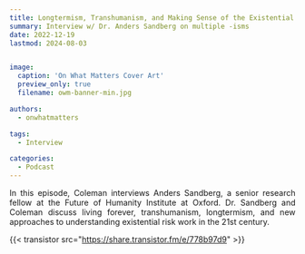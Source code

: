 ```yaml
---
title: Longtermism, Transhumanism, and Making Sense of the Existential Risk w/ Anders Sandberg
summary: Interview w/ Dr. Anders Sandberg on multiple -isms
date: 2022-12-19
lastmod: 2024-08-03


image:
  caption: 'On What Matters Cover Art'
  preview_only: true
  filename: owm-banner-min.jpg

authors:
  - onwhatmatters

tags:
  - Interview

categories: 
  - Podcast
---
```


<div style="text-align: justify">
In this episode, Coleman interviews Anders Sandberg, a senior research fellow at the Future of Humanity Institute at Oxford. Dr. Sandberg and Coleman discuss living forever, transhumanism, longtermism, and new approaches to understanding existential risk work in the 21st century.

{{< transistor src="https://share.transistor.fm/e/778b97d9" >}}
</div>